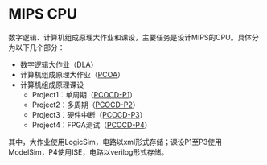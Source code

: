 # MIPS CPU

数字逻辑、计算机组成原理大作业和课设，主要任务是设计MIPS的CPU。具体分为以下几个部分：

* 数字逻辑大作业（[DLA](DLA)）
* 计算机组成原理大作业（[PCOA](PCOA)）
* 计算机组成原理课设
  * Project1：单周期（[PCOCD-P1](PCOCD-P1)）
  * Project2：多周期（[PCOCD-P2](PCOCD-P2)）
  * Project3：硬件中断（[PCOCD-P3](PCOCD-P3)）
  * Project4：FPGA测试（[PCOCD-P4](PCOCD-P4)）

其中，大作业使用LogicSim，电路以xml形式存储；课设P1至P3使用ModelSim，P4使用ISE，电路以verilog形式存储。
